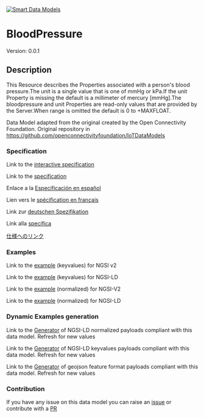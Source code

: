 [![Smart Data Models](https://smartdatamodels.org/wp-content/uploads/2022/01/SmartDataModels_logo.png "Logo")](https://smartdatamodels.org)
# BloodPressure
Version: 0.0.1

## Description 

This Resource describes the Properties associated with a person's blood pressure.The unit is a single value that is one of mmHg or kPa.If the unit Property is missing the default is a millimeter of mercury [mmHg].The bloodpressure and unit Properties are read-only values that are provided by the Server.When range is omitted the default is 0 to +MAXFLOAT.

Data Model adapted from the original created by the Open Connectivity Foundation. Original repository in https://github.com/openconnectivityfoundation/IoTDataModels
### Specification

Link to the [interactive specification](https://swagger.lab.fiware.org/?url=https://smart-data-models.github.io/dataModel.OCF/BloodPressure/swagger.yaml)

Link to the [specification](https://github.com/smart-data-models/dataModel.OCF/blob/master/BloodPressure/doc/spec.md)

Enlace a la [Especificación en español](https://github.com/smart-data-models/dataModel.OCF/blob/master/BloodPressure/doc/spec_ES.md)

Lien vers le [spécification en français](https://github.com/smart-data-models/dataModel.OCF/blob/master/BloodPressure/doc/spec_FR.md)

Link zur [deutschen Spezifikation](https://github.com/smart-data-models/dataModel.OCF/blob/master/BloodPressure/doc/spec_DE.md)

Link alla [specifica](https://github.com/smart-data-models/dataModel.OCF/blob/master/BloodPressure/doc/spec_IT.md)

[仕様へのリンク](https://github.com/smart-data-models/dataModel.OCF/blob/master/BloodPressure/doc/spec_JA.md)
### Examples

Link to the [example](https://smart-data-models.github.io/dataModel.OCF/BloodPressure/examples/example.json) (keyvalues) for NGSI v2

Link to the [example](https://smart-data-models.github.io/dataModel.OCF/BloodPressure/examples/example.jsonld) (keyvalues) for NGSI-LD

Link to the [example](https://smart-data-models.github.io/dataModel.OCF/BloodPressure/examples/example-normalized.json) (normalized) for NGSI-V2

Link to the [example](https://smart-data-models.github.io/dataModel.OCF/BloodPressure/examples/example-normalized.jsonld) (normalized) for NGSI-LD
### Dynamic Examples generation

Link to the [Generator](https://smartdatamodels.org/extra/ngsi-ld_generator.php?schemaUrl=https://raw.githubusercontent.com/smart-data-models/dataModel.OCF/master/BloodPressure/schema.json&email=info@smartdatamodels.org) of NGSI-LD normalized payloads compliant with this data model. Refresh for new values

Link to the [Generator](https://smartdatamodels.org/extra/ngsi-ld_generator_keyvalues.php?schemaUrl=https://raw.githubusercontent.com/smart-data-models/dataModel.OCF/master/BloodPressure/schema.json&email=info@smartdatamodels.org) of NGSI-LD keyvalues payloads compliant with this data model. Refresh for new values

Link to the [Generator](https://smartdatamodels.org/extra/geojson_features_generator.php?schemaUrl=https://raw.githubusercontent.com/smart-data-models/dataModel.OCF/master/BloodPressure/schema.json&email=info@smartdatamodels.org) of geojson feature format payloads compliant with this data model. Refresh for new values
### Contribution

 If you have any issue on this data model you can raise an [issue](https://github.com/smart-data-models/dataModel.OCF/issues)  or contribute with a [PR](https://github.com/smart-data-models/dataModel.OCF/pulls)